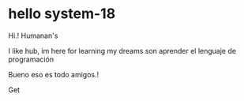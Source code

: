 # hello system-18

Hi.! Humanan's

I like hub, im here for learning my dreams son aprender el lenguaje de programación

Bueno eso es todo amigos.! 

Get
